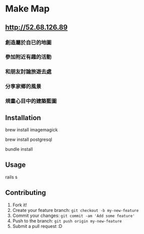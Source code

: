 # Make Map

## http://52.68.126.89

### 創造屬於自已的地圖
### 參加附近有趣的活動
### 和朋友討論旅遊去處
### 分享家鄉的風景
### 規畫心目中的建築藍圖


## Installation

brew install imagemagick

brew install postgresql

bundle install

## Usage

rails s

## Contributing

1. Fork it!
2. Create your feature branch: `git checkout -b my-new-feature`
3. Commit your changes: `git commit -am 'Add some feature'`
4. Push to the branch: `git push origin my-new-feature`
5. Submit a pull request :D

